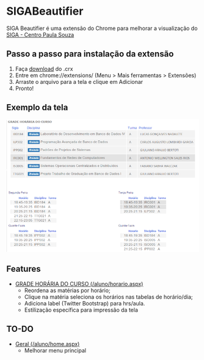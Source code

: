 # SIGABeautifier
SIGA Beautifier é uma extensão do Chrome para melhorar a visualização do [SIGA - Centro Paula Souza](https://www.sigacentropaulasouza.com.br/aluno)
## Passo a passo para instalação da extensão

1. Faça [download](https://drive.google.com/open?id=0B3emPHm8bjuDWHJzRHZheVdpUTg) do .crx
2. Entre em chrome://extensions/ (Menu > Mais ferramentas > Extensões)
3. Arraste o arquivo para a tela e clique em Adicionar
4. Pronto!

## Exemplo da tela

![alt text](https://github.com/pedro-valentim/SIGABeautifier/blob/master/example/exemplo-grade.png "GRADE HORÁRIA DO CURSO")

## Features
- [GRADE HORÁRIA DO CURSO (/aluno/horario.aspx)](https://www.sigacentropaulasouza.com.br/aluno/horario.aspx)
    * Reordena as matérias por horário;
    * Clique na matéria seleciona os horários nas tabelas de horário/dia;
    * Adiciona label (Twitter Bootstrap) para hrs/aula.
    * Estilização específica para impressão da tela

## TO-DO
- [Geral (/aluno/home.aspx)](https://www.sigacentropaulasouza.com.br/aluno/home.aspx)
    *  Melhorar menu principal

